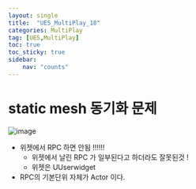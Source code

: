 ```yaml
---
layout: single
title:  "UE5_MultiPlay_18"
categories: MultiPlay
tag: [UE5,MultiPlay]
toc: true
toc_sticky: true
sidebar:
    nav: "counts"
---
```


# static mesh 동기화 문제 

![image](https://github.com/silverlnng/VRFirstProject/assets/112385982/8fbbf371-e0ea-4322-951b-bc1eab075d6e)


* 위젯에서 RPC 하면 안됨 !!!!!! 
    * 위젯에서 날린 RPC 가 일부된다고 하더라도 잘못된것 !
    * 위젯은 UUserwidget 
* RPC의 기본단위 자체가 Actor 이다.


